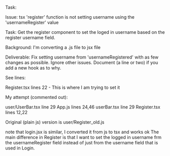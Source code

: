 Task:

Issue: tsx 'register' function is not setting username using the 'usernameRegister' value

Task: Get the register component to set the loged in username based on the register username field.

Background: I'm converting a .js file to jsx file

Deliverable: Fix setting username from 'usernameRegistered' with as few changes as possible.  Ignore other issues.  Document (a line or two) if you add a new hook as to why.

See lines:


Register.tsx lines 22  - This is where I am trying to set it

My attempt (commented out):

user/UserBar.tsx line 29
App.js lines 24,46 
userBar.tsx line 29
Register.tsx lines 12,22

Original (plain js) version is user/Register_old.js

note that login.jsx is similar, I converted it from js to tsx and works ok
The main difference in Register is that I want to set the logged in username frm the usernameRegister field instead of just from the username field that is used in Login.

